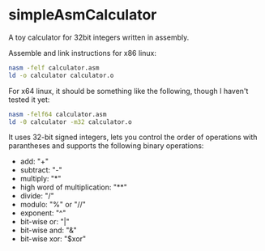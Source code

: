 # simpleAsmCalculator

A toy calculator for 32bit integers written in assembly.

Assemble and link instructions for x86 linux:
```bash
nasm -felf calculator.asm
ld -o calculator calculator.o
```

For x64 linux, it should be something like the following, though I haven't tested it yet:
```bash
nasm -felf64 calculator.asm
ld -0 calculator -m32 calculator.o
```

It uses 32-bit signed integers, lets you control the order of operations with parantheses and supports the following binary operations:
* add: "+"
* subtract: "-"
* multiply: "*"
* high word of multiplication: "**"
* divide: "/"
* modulo: "%" or "//"
* exponent: "^"
* bit-wise or: "|"
* bit-wise and: "&"
* bit-wise xor: "$xor"
